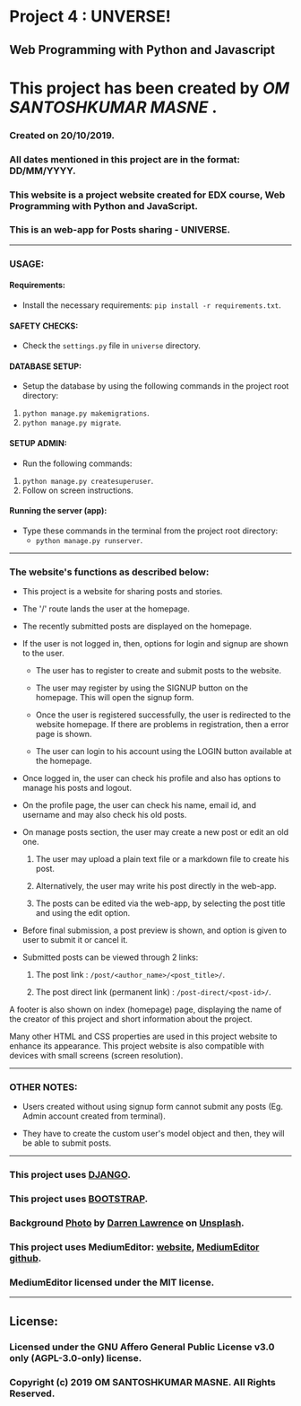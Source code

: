 # Project 4 : UNVERSE!

## Web Programming with Python and Javascript

# This project has been created by ***OM SANTOSHKUMAR MASNE*** .

### Created on 20/10/2019.
### All dates mentioned in this project are in the format: DD/MM/YYYY.

### This website is a project website created for EDX course, Web Programming with Python and JavaScript.

### This is an web-app for Posts sharing - UNIVERSE.

---

### USAGE:

#### Requirements:

* Install the necessary requirements: `pip install -r requirements.txt`.

#### SAFETY CHECKS:

* Check the `settings.py` file in `universe` directory.

#### DATABASE SETUP:

* Setup the database by using the following commands in the project root directory:
1. `python manage.py makemigrations`.
2. `python manage.py migrate`.

#### SETUP ADMIN:

* Run the following commands:
1. `python manage.py createsuperuser`.
2. Follow on screen instructions.

#### Running the server (app):

* Type these commands in the terminal from the project root directory:
    * `python manage.py runserver`.

---

### The website's functions as described below:

* This project is a website for sharing posts and stories.

* The '/' route lands the user at the homepage.

* The recently submitted posts are displayed on the homepage.

* If the user is not logged in, then, options for login and signup are shown to the user.

    * The user has to register to create and submit posts to the website.

    * The user may register by using the SIGNUP button on the homepage. This will open the signup form.

    * Once the user is registered successfully, the user is redirected to the website homepage. If there are problems in registration, then a error page is shown.

    * The user can login to his account using the LOGIN button available at the homepage.

* Once logged in, the user can check his profile and also has options to manage his posts and logout.

* On the profile page, the user can check his name, email id, and username and may also check his old posts.

* On manage posts section, the user may create a new post or edit an old one.

    1. The user may upload a plain text file or a markdown file to create his post.

    2. Alternatively, the user may write his post directly in the web-app.

    3. The posts can be edited via the web-app, by selecting the post title and using the edit option.

* Before final submission, a post preview is shown, and option is given to user to submit it or cancel it.

* Submitted posts can be viewed through 2 links:

    1. The post link : `/post/<author_name>/<post_title>/`.

    2. The post direct link (permanent link) : `/post-direct/<post-id>/`.

A footer is also shown on index (homepage) page, displaying the name of the creator of this project and short information about the project.

Many other HTML and CSS properties are used in this project website to enhance its appearance.
This project website is also compatible with devices with small screens (screen resolution).

---

### OTHER NOTES:

* Users created without using signup form cannot submit any posts (Eg. Admin account created from terminal).

* They have to create the custom user's model object and then, they will be able to submit posts.


---

### This project uses [DJANGO](https://www.djangoproject.com).

### This project uses [BOOTSTRAP](https://getbootstrap.com).

### Background [Photo](https://unsplash.com/photos/CIKB91GrL1Y) by [Darren Lawrence](https://unsplash.com/@wild_away) on [Unsplash](https://unsplash.com/).

### This project uses MediumEditor: [website](https://yabwe.github.io/medium-editor/), [MediumEditor github](https://github.com/yabwe/medium-editor).
### MediumEditor licensed under the MIT license.

---

## License:
### Licensed under the GNU Affero General Public License v3.0 only (AGPL-3.0-only) license.
### Copyright (c) 2019 OM SANTOSHKUMAR MASNE. All Rights Reserved.
